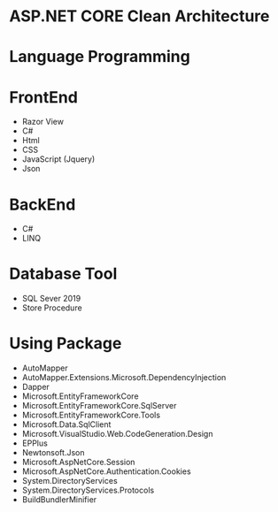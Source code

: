 # ASP.NET CORE Clean Architecture
# Language Programming
# FrontEnd
- Razor View
- C#
- Html
- CSS
- JavaScript (Jquery)
- Json
# BackEnd
- C#
- LINQ
  
# Database Tool
- SQL Sever 2019
- Store Procedure
  
# Using Package
- AutoMapper
- AutoMapper.Extensions.Microsoft.DependencyInjection
- Dapper
- Microsoft.EntityFrameworkCore
- Microsoft.EntityFrameworkCore.SqlServer
- Microsoft.EntityFrameworkCore.Tools
- Microsoft.Data.SqlClient
- Microsoft.VisualStudio.Web.CodeGeneration.Design
- EPPlus
- Newtonsoft.Json
- Microsoft.AspNetCore.Session
- Microsoft.AspNetCore.Authentication.Cookies
- System.DirectoryServices
- System.DirectoryServices.Protocols
- BuildBundlerMinifier
